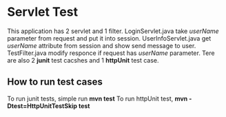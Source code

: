 # Servlet Test #
This application has 2 servlet and 1 filter. LoginServlet.java take *userName* parameter from request and put it into session. UserInfoServlet.java get *userName* attribute from session and show send message to user. TestFilter.java modify responce if request has *userName* parameter.
Tere are also 2 **junit** test cacshes and 1 **httpUnit** test case.

## How to run test cases ##
To run junit tests, simple run **mvn test**
To run httpUnit test, **mvn -Dtest=HttpUnitTestSkip test**
